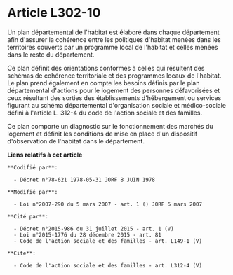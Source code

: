 # Article L302-10

Un plan départemental de l'habitat est élaboré dans chaque département afin d'assurer la cohérence entre les politiques
d'habitat menées dans les territoires couverts par un programme local de l'habitat et celles menées dans le reste du
département. 

Ce plan définit des orientations conformes à celles qui résultent des schémas de cohérence territoriale et des programmes
locaux de l'habitat. Le plan prend également en compte les besoins définis par le plan départemental d'actions pour le
logement des personnes défavorisées et ceux résultant des sorties des établissements d'hébergement ou services figurant au
schéma départemental d'organisation sociale et médico-sociale défini à l'article L. 312-4 du code de l'action sociale et des
familles. 

Ce plan comporte un diagnostic sur le fonctionnement des marchés du logement et définit les conditions de mise en place d'un
dispositif d'observation de l'habitat dans le département.

**Liens relatifs à cet article**

	**Codifié par**:

	  - Décret n°78-621 1978-05-31 JORF 8 JUIN 1978

	**Modifié par**:

	  - Loi n°2007-290 du 5 mars 2007 - art. 1 () JORF 6 mars 2007

	**Cité par**:

	  - Décret n°2015-986 du 31 juillet 2015 - art. 1 (V)
	  - Loi n°2015-1776 du 28 décembre 2015 - art. 81
	  - Code de l'action sociale et des familles - art. L149-1 (V)

	**Cite**:

	  - Code de l'action sociale et des familles - art. L312-4 (V)
